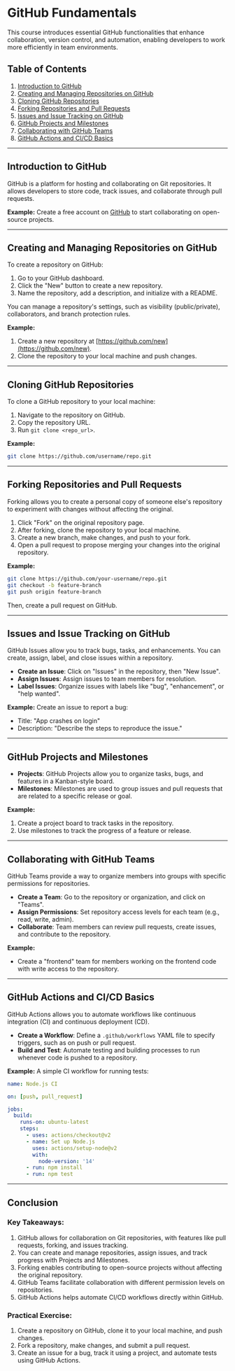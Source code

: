 
# GitHub Fundamentals

This course introduces essential GitHub functionalities that enhance collaboration, version control, and automation, enabling developers to work more efficiently in team environments.

## Table of Contents

1. [Introduction to GitHub](#introduction-to-github)
2. [Creating and Managing Repositories on GitHub](#creating-and-managing-repositories-on-github)
3. [Cloning GitHub Repositories](#cloning-github-repositories)
4. [Forking Repositories and Pull Requests](#forking-repositories-and-pull-requests)
5. [Issues and Issue Tracking on GitHub](#issues-and-issue-tracking-on-github)
6. [GitHub Projects and Milestones](#github-projects-and-milestones)
7. [Collaborating with GitHub Teams](#collaborating-with-github-teams)
8. [GitHub Actions and CI/CD Basics](#github-actions-and-cicd-basics)

---

## Introduction to GitHub

GitHub is a platform for hosting and collaborating on Git repositories. It allows developers to store code, track issues, and collaborate through pull requests.

**Example:**
Create a free account on [GitHub](https://github.com) to start collaborating on open-source projects.

---

## Creating and Managing Repositories on GitHub

To create a repository on GitHub:
1. Go to your GitHub dashboard.
2. Click the "New" button to create a new repository.
3. Name the repository, add a description, and initialize with a README.

You can manage a repository's settings, such as visibility (public/private), collaborators, and branch protection rules.

**Example:**
1. Create a new repository at [https://github.com/new](https://github.com/new).
2. Clone the repository to your local machine and push changes.

---

## Cloning GitHub Repositories

To clone a GitHub repository to your local machine:
1. Navigate to the repository on GitHub.
2. Copy the repository URL.
3. Run `git clone <repo_url>`.

**Example:**
```bash
git clone https://github.com/username/repo.git
```

---

## Forking Repositories and Pull Requests

Forking allows you to create a personal copy of someone else's repository to experiment with changes without affecting the original.

1. Click "Fork" on the original repository page.
2. After forking, clone the repository to your local machine.
3. Create a new branch, make changes, and push to your fork.
4. Open a pull request to propose merging your changes into the original repository.

**Example:**
```bash
git clone https://github.com/your-username/repo.git
git checkout -b feature-branch
git push origin feature-branch
```
Then, create a pull request on GitHub.

---

## Issues and Issue Tracking on GitHub

GitHub Issues allow you to track bugs, tasks, and enhancements. You can create, assign, label, and close issues within a repository.

- **Create an Issue**: Click on "Issues" in the repository, then "New Issue".
- **Assign Issues**: Assign issues to team members for resolution.
- **Label Issues**: Organize issues with labels like "bug", "enhancement", or "help wanted".

**Example:**
Create an issue to report a bug:
- Title: "App crashes on login"
- Description: "Describe the steps to reproduce the issue."

---

## GitHub Projects and Milestones

- **Projects**: GitHub Projects allow you to organize tasks, bugs, and features in a Kanban-style board.
- **Milestones**: Milestones are used to group issues and pull requests that are related to a specific release or goal.

**Example:**
1. Create a project board to track tasks in the repository.
2. Use milestones to track the progress of a feature or release.

---

## Collaborating with GitHub Teams

GitHub Teams provide a way to organize members into groups with specific permissions for repositories.

- **Create a Team**: Go to the repository or organization, and click on "Teams".
- **Assign Permissions**: Set repository access levels for each team (e.g., read, write, admin).
- **Collaborate**: Team members can review pull requests, create issues, and contribute to the repository.

**Example:**
- Create a "frontend" team for members working on the frontend code with write access to the repository.

---

## GitHub Actions and CI/CD Basics

GitHub Actions allows you to automate workflows like continuous integration (CI) and continuous deployment (CD). 

- **Create a Workflow**: Define a `.github/workflows` YAML file to specify triggers, such as on push or pull request.
- **Build and Test**: Automate testing and building processes to run whenever code is pushed to a repository.

**Example:**
A simple CI workflow for running tests:
```yaml
name: Node.js CI

on: [push, pull_request]

jobs:
  build:
    runs-on: ubuntu-latest
    steps:
      - uses: actions/checkout@v2
      - name: Set up Node.js
        uses: actions/setup-node@v2
        with:
          node-version: '14'
      - run: npm install
      - run: npm test
```

---

## Conclusion

### Key Takeaways:
1. GitHub allows for collaboration on Git repositories, with features like pull requests, forking, and issues tracking.
2. You can create and manage repositories, assign issues, and track progress with Projects and Milestones.
3. Forking enables contributing to open-source projects without affecting the original repository.
4. GitHub Teams facilitate collaboration with different permission levels on repositories.
5. GitHub Actions helps automate CI/CD workflows directly within GitHub.

### Practical Exercise:
1. Create a repository on GitHub, clone it to your local machine, and push changes.
2. Fork a repository, make changes, and submit a pull request.
3. Create an issue for a bug, track it using a project, and automate tests using GitHub Actions.
